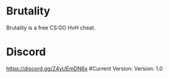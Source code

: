 # Brutality
Brutality is a free CS:GO HvH cheat.
# Discord
https://discord.gg/Z4yUEmDN6x
#Current Version:
Version: 1.0
